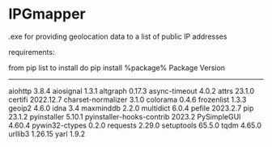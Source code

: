 # IPGmapper
.exe for providing geolocation data to a list of public IP addresses

requirements: 

from pip list 
to install do pip install %package%
Package                   Version
------------------------- ---------
aiohttp                   3.8.4
aiosignal                 1.3.1
altgraph                  0.17.3
async-timeout             4.0.2
attrs                     23.1.0
certifi                   2022.12.7
charset-normalizer        3.1.0
colorama                  0.4.6
frozenlist                1.3.3
geoip2                    4.6.0
idna                      3.4
maxminddb                 2.2.0
multidict                 6.0.4
pefile                    2023.2.7
pip                       23.1.2
pyinstaller               5.10.1
pyinstaller-hooks-contrib 2023.2
PySimpleGUI               4.60.4
pywin32-ctypes            0.2.0
requests                  2.29.0
setuptools                65.5.0
tqdm                      4.65.0
urllib3                   1.26.15
yarl                      1.9.2
